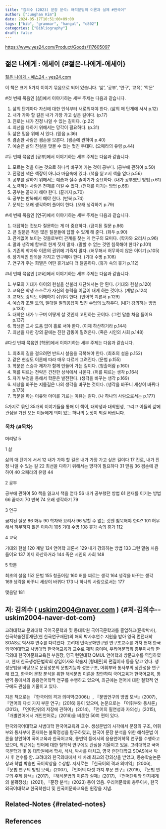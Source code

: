 ```yaml
---
title: "김의수 (2023) 문장 분석: 해석문법의 이론과 실제 #한국어"
author: ["Junghan Kim"]
date: 2024-05-17T10:51:00+09:00
tags: ["bib", "grammar", "hangul", "c802"]
categories: ["Bibliography"]
draft: false
---
```


<https://www.yes24.com/Product/Goods/117605097>


## 젊은 나에게 : 에세이 {#젊은-나에게-에세이}

[젊은 나에게 - 예스24 - yes24.com](https://www.yes24.com/Product/Goods/124609796)

이 책은 크게 5가지 이야기 묶음으로 되어 있습니다. ‘삶’, ‘공부’, ‘연구’, ‘교육’, ‘학문’

\#첫 번째 묶음인 [삶]에서 이야기하는 세부 주제는 다음과 같습니다.

1.  삶의 단계마다 자신에 대한 인식부터 새로워져야 한다. (삶의 매 단계에 서서 p.12)
2.  내가 가야 할 길은 내가 가장 가고 싶은 길이다. (p.17)
3.  진로는 내가 진정 나일 수 있는 길이다. (p.22)
4.  최선을 다하기 위해서는 망각이 필요하다. (p.31)
5.  삶은 믿음 위에 서 있다. (믿음 p.36)
6.  겸손한 사람은 겸손을 모른다. (겸손에 관하여 p.40)
7.  예술은 삶의 진실을 맛볼 수 있는 멋진 무대다. (오페라의 유령 p.44)

\#두 번째 묶음인 [공부]에서 이야기하는 세부 주제는 다음과 같습니다.

1.  모르는 것을 아는 것으로 하나씩 바꾸어 가는 것이 공부다. (공부에 관하여 p.50)
2.  진정한 책은 책장이 아니라 마음속에 있다. (책을 잃고서 책을 얻다 p.56)
3.  공부를 잘하기 위해서는 예습과 실수 줄이기가 중요하다. (내가 공부했던 방법 p.61)
4.  노력하는 사람은 천재를 이길 수 있다. (천재를 이기는 방법 p.66)
5.  공부는 끝까지 해야 한다. (끝까지 p.70)
6.  공부는 반복해서 해야 한다. (반복 p.74)
7.  문제는 오래 생각하며 풀어야 한다. (오래 생각하기 p.79)

\#세 번째 묶음인 [연구]에서 이야기하는 세부 주제는 다음과 같습니다.

1.  대답하는 것보다 질문하는 게 더 중요하다. (금지된 질문 p.86)
2.  큰 질문은 작은 많은 질문들에 답할 수 있게 해 준다. (화두 p.90)
3.  관계없어 보이는 것들로부터 관계를 찾는 게 연구의 묘미다. (학자와 요리사 p.96)
4.  말과 생각에 함부로 한계 짓지 말자. (말할 수 없는 것엔 침묵해야 한다? p.101)
5.  기존의 학자와 이론의 권위에 기죽지 말자. (허무해서 허무하지 않은 이야기 p.105)
6.  장기적인 안목을 가지고 연구해야 한다. (기대 수명 p.108)
7.  연구가 주는 희열은 어떤 휴가보다 더 달콤하다. (휴가 속의 휴가 p.112)

\#네 번째 묶음인 [교육]에서 이야기하는 세부 주제는 다음과 같습니다.

1.  부모의 기대가 아이의 현실을 섣불리 재단해서는 안 된다. (기대와 현실 p.120)
2.  교육은 학생 스스로가 자신의 능력을 이끌어 내게 하는 것이다. (계발 p.124)
3.  교재도 강의도 이해하기 쉬워야 한다. (언어학 괴론서 p.129)
4.  예습과 조별 토의, 일대일 질의응답이 멋진 수업의 노하우다. (내가 강의하는 방법 p.133)
5.  대학은 내가 누구며 어떻게 살 것인지 고민하는 곳이다. (그런 말씀 처음 들어요 p.137)
6.  학생은 교사 도움 없이 홀로 서야 한다. (이제 하산하거라 p.144)
7.  최선을 다한 강의 끝에는 진한 감동이 밀려온다. (죽은 시인의 사회 p.148)

\#다섯 번째 묶음인 [학문]에서 이야기하는 세부 주제는 다음과 같습니다.

1.  최초의 길을 걸으려면 반드시 설움을 극복해야 한다. (최초의 설움 p.152)
2.  같은 현실도 이론에 따라 매우 다르게 그려진다. (문법 p.155)
3.  학문은 스승과 제자가 함께 만들어 가는 길이다. (청출어람 p.160)
4.  허를 찌르는 전략은 건전한 상식에서 나온다. (허를 찌르는 생각 p.164)
5.  자기 부정을 통해서 학문은 발전한다. (생각을 바꾸는 생각 p.169)
6.  세상을 바꾸는 지름길은 나의 생각을 바꾸는 것이다. (생각을 바꾸니 세상이 바뀌다 p.173)
7.  학문을 하는 이유와 아이를 기르는 이유는 같다. (나 하나의 사람으로서는 p.177)

5가지로 묶인 35개의 이야기들을 통해 이 책이, 대학생과 대학원생, 그리고 이들의 삶에 관심을 가진 모든 이들에게 의미 있는 하나의 눈짓이 되길 바랍니다.


### 목차 {#목차}

머리말 5

1 삶

삶의 매 단계에 서서 12 내가 가야 할 길은 내가 가장 가고 싶은 길이다 17 진로, 내가 진정 나일 수 있는 길 22 최선을 다하기 위해서는 망각이 필요하다 31 믿음 36 겸손에 관하여 40 오페라의 유령 44

2 공부

공부에 관하여 50 책을 잃고서 책을 얻다 56 내가 공부했던 방법 61 천재를 이기는 방법 66 끝까지 70 반복 74 오래 생각하기 79

3 연구

금지된 질문 86 화두 90 학자와 요리사 96 말할 수 없는 것엔 침묵해야 한다? 101 허무해서 허무하지 않은 이야기 105 기대 수명 108 휴가 속의 휴가 112

4 교육

기대와 현실 120 계발 124 언어학 괴론서 129 내가 강의하는 방법 133 그런 말씀 처음 들어요 137 이제 하산하거라 144 죽은 시인의 사회 148

5 학문

최초의 설움 152 문법 155 청출어람 160 허를 찌르는 생각 164 생각을 바꾸는 생각 169 생각을 바꾸니 세상이 바뀌다 173 나 하나의 사람으로서는 177

맺음말 181


## 저: 김의수 ( uskim2004@naver.com ) {#저-김의수--uskim2004-naver-dot-com}

고려대학교 문과대학 국어국문학과 및 동대학원 국어국문학과를 졸업하고(문학박사), 한국학술진흥재단(현 한국연구재단)의 해외 박사후연수 지원을 받아 영국 런던대학 SOAS로 박사후 연수를 다녀왔다. 고려대 민족문화연구원 연구조교수를 거쳐 현재 한국외국어대학교 사범대학 한국어교육과 교수로 재직 중이며, 우리어문학회 총무이사와 한국외대 한국어문화교육원 부원장, 영국 런던대학 QMUL 언어학과 방문교수를 역임하였고, 현재 한국생성문법학회 상임이사와 학술지 [형태론]의 편집이사 등을 맡고 있다. 생성문법을 바탕으로 문장성분의 문법기능과 성분구조, 어휘부와 통사부의 상관성을 연구해 왔고, 한국어 문장 분석을 위한 해석문법 이론을 창안하여 국어교육과 한국어교육, 통번역 등에서의 응용언어학적 연구를 수행하고 있으며, 최근에는 언어에 대한 철학적 연구에도 관심을 기울이고 있다.

지은 책으로는 『한국어의 격과 의미역(2006)』, 『문법연구의 방법 모색』(2007), 『언어의 다섯 가지 부문 연구』(2016) 등이 있으며, 논문으로는 「어휘부와 통사론」 (2013), 「언어단위의 저장에 관하여」(2014), 「언어의 필연성과 자의성」(2015), 「개별언어에서 개인언어로」(2016)을 비롯한 50여 편이 있다.

한국외국어대학교 사범대학 한국어교육과 교수. 생성문법의 시각에서 문장의 구조, 어휘부와 통사부에 존재하는 불확정성을 탐구하였고, 한국어 문장 분석을 위한 해석문법 이론을 창안하여 국어교육과 한국어교육, 통번역 등에서의 응용언어학적 연구를 수행하고 있으며, 최근에는 언어에 대한 철학적 연구에도 관심을 기울이고 있음. 고려대학교 국어국문학과 및 동 대학원에서 학사, 석사, 박사를 마치고, 영국 런던대학교 SOAS에서 박사 후 연수를 함. 고려대와 한국외대에서 세 차례 최고의 강의상을 받았고, 동숭학술논문상과 학범 박승빈 국어학상을 수상함. 저서로는 『한국어의 격과 의미역』(2006), 『문법 연구의 방법 모색』(2007), 『언어의 다섯 가지 부문 연구』(2016), 『문법 연구의 주제 탐색』(2017), 『해석문법의 이론과 실제』(2017), 『언어단위와 인지체계의 불확정성』(2021), 『문장 분석』(2023) 등이 있음. 우리어문학회 총무이사, 한국외국어대학교 한국학센터 및 한국어문화교육원 원장을 지냄.


## Related-Notes {#related-notes}

## References

<style>.csl-entry{text-indent: -1.5em; margin-left: 1.5em;}</style><div class="csl-bib-body">
</div>
